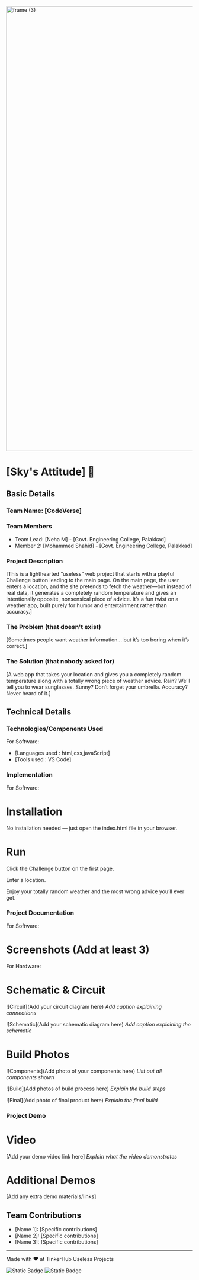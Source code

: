 <img width="3188" height="1202" alt="frame (3)" src="https://github.com/user-attachments/assets/517ad8e9-ad22-457d-9538-a9e62d137cd7" />


# [Sky's Attitude] 🎯


## Basic Details
### Team Name: [CodeVerse]


### Team Members
- Team Lead: [Neha M] - [Govt. Engineering College, Palakkad]
- Member 2: [Mohammed Shahid] - [Govt. Engineering College, Palakkad]


### Project Description
[This is a lighthearted “useless” web project that starts with a playful Challenge button leading to the main page. On the main page, the user enters a location, and the site pretends to fetch the weather—but instead of real data, it generates a completely random temperature and gives an intentionally opposite, nonsensical piece of advice. It’s a fun twist on a weather app, built purely for humor and entertainment rather than accuracy.]

### The Problem (that doesn't exist)
[Sometimes people want weather information… but it’s too boring when it’s correct.]

### The Solution (that nobody asked for)
[A web app that takes your location and gives you a completely random temperature along with a totally wrong piece of weather advice. Rain? We’ll tell you to wear sunglasses. Sunny? Don’t forget your umbrella. Accuracy? Never heard of it.]

## Technical Details
### Technologies/Components Used
For Software:
- [Languages used : html,css,javaScript]
- [Tools used : VS Code]


### Implementation
For Software:
# Installation
No installation needed — just open the index.html file in your browser.

# Run
Click the Challenge button on the first page.

Enter a location.

Enjoy your totally random weather and the most wrong advice you’ll ever get.



### Project Documentation
For Software:

# Screenshots (Add at least 3)


For Hardware:

# Schematic & Circuit
![Circuit](Add your circuit diagram here)
*Add caption explaining connections*

![Schematic](Add your schematic diagram here)
*Add caption explaining the schematic*

# Build Photos
![Components](Add photo of your components here)
*List out all components shown*

![Build](Add photos of build process here)
*Explain the build steps*

![Final](Add photo of final product here)
*Explain the final build*

### Project Demo
# Video
[Add your demo video link here]
*Explain what the video demonstrates*

# Additional Demos
[Add any extra demo materials/links]

## Team Contributions
- [Name 1]: [Specific contributions]
- [Name 2]: [Specific contributions]
- [Name 3]: [Specific contributions]

---
Made with ❤️ at TinkerHub Useless Projects 

![Static Badge](https://img.shields.io/badge/TinkerHub-24?color=%23000000&link=https%3A%2F%2Fwww.tinkerhub.org%2F)
![Static Badge](https://img.shields.io/badge/UselessProjects--25-25?link=https%3A%2F%2Fwww.tinkerhub.org%2Fevents%2FQ2Q1TQKX6Q%2FUseless%2520Projects)



